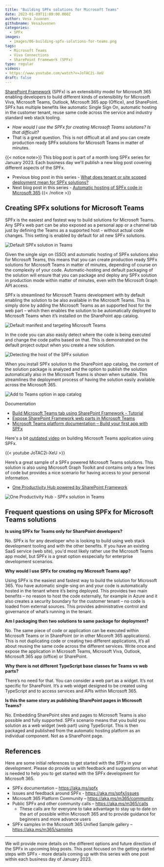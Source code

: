 ```yaml
---
title: "Building SPFx solutions for Microsoft Teams"
date: 2023-01-09T11:00:00.000Z
author: Vesa Juvonen
githubname: VesaJuvonen
categories:
  - SPFx
images:
  - images/06-building-spfx-solutions-for-teams.png
tags:
  - Microsoft Teams
  - Viva Connections
  - SharePoint Framework (SPFx)
type: regular
videos:
- https://www.youtube.com/watch?v=JoTAC2i-XeU
draft: false
---
```


[SharePoint Framework](https://aka.ms/spfx) (SPFx) is an extensibility model for Microsoft 365 enabling developers to build different kinds of extensibility for Microsoft Viva, Microsoft Teams, Outlook, Microsoft 365 app (Office), and SharePoint. SPFx has multiple benefits like automatic Single Sign On, automatic hosting in the customer tenant, reuse same code across the service and industry standard web stack tooling.

-	*How would I use the SPFx for creating Microsoft Teams solutions? Is that difficult?*
-	That is a great question. This is not difficult at all and you can create production ready SPFx solutions for Microsoft Teams in matter of minutes.

{{< notice note>}}
This blog post is part of a month long SPFx series for January 2023. Each business day we'll publish a new blog post covering different aspects of the SPFx.

* Previous blog post in this series - [What does tenant or site scoped deployment mean for SPFx solutions?](https://pnp.github.io/blog/post/spfx-05-tenant-or-site-scoped-spfx-solutions/)
* Next blog post in this series - [Automatic hosting of SPFx code in Microsoft 365](https://pnp.github.io/blog/post/spfx-07-automatic-hosting-spfx-solutions/)
{{< /notice >}}


## Creating SPFx solutions for Microsoft Teams

SPFx is the easiest and fastest way to build solutions for Microsoft Teams. Any SPFx web part can be also exposed as a personal app or a channel tab just by defining the Teams as a supported host - without actual code changes. This setting is enabled by default for all new SPFx solutions.

![Default SPFx solution in Teams](images/spfx-in-teams.png)

Given the single sign on (SSO) and automatic hosting of SPFx solutions also for Microsoft Teams, this means that you can create production ready SPFx solutions for Microsoft Teams in matter of minutes, depending of course on the complexity of your code. Automatic-hosting and default packaging of the solution will ensure that you can package and deploy any SPFx solution in production mode within matter of minutes, even with the Microsoft Graph API access.

SPFx is streamlined for Microsoft Teams development with by default enabling the solution to be also available in the Microsoft Teams. This is simply done by adding the Microsoft Teams as an supported host for the web part – which then enables the solution to be automatically deployed to Microsoft Teams when it’s installed on the SharePoint app catalog.

![Default manifest and targeting Microsoft Teams](images/webpart-manifest.png)

In the code you can also easily detect where the code is being executed and change the code paths based on that. This is demonstrated on the default project output when you create a new solution.

![Detecting the host of the SPFx solution](images/detect-current-host.png)

When you install SPFx solution to the SharePoint app catalog, the content of the solution package is analyzed and the option to publish the solution automatically also in the Microsoft Teams is shown when suitable. This streamlines the deployment process of having the solution easily available across the Microsoft 365.

![Add to Teams option in app catalog](images/deploy-to-teams.png)

Documentation

-	[Build Microsoft Teams tab using SharePoint Framework - Tutorial](https://learn.microsoft.com/sharepoint/dev/spfx/web-parts/get-started/using-web-part-as-ms-teams-tab)
-	[Expose SharePoint Framework web parts in Microsoft Teams](https://learn.microsoft.com/sharepoint/dev/spfx/build-for-teams-expose-webparts-teams)
-	[Microsoft Teams platform documentation – Build your first app with SPFx](https://learn.microsoft.com/microsoftteams/platform/sbs-gs-spfx?tabs=vscode%2Cviscode)

Here's a bit [outdated video](https://www.youtube.com/watch?v=JoTAC2i-XeU) on building Microsoft Teams application using SPFx.

{{< youtube JoTAC2i-XeU >}}

Here’s a great sample of a SPFx powered Microsoft Teams solutions. This solution is also using Microsoft Graph Toolkit and contains only a few lines of code but provides a nice scenario for having access to your personal information.

-	[One Productivity Hub powered by SharePoint Framework](https://github.com/pnp/spfx-reference-scenarios/tree/main/samples/spfx-productivity-dashboard)

![One Productivity Hub - SPFx solution in Teams](images/productivity-hub.png)

## Frequent questions on using SPFx for Microsoft Teams solutions

**Is using SPFx for Teams only for SharePoint developers?**

No. SPFx is for any developer who is looking to build using web stack development tooling and with the other benefits. If you have an existing SaaS service (web site), you'd most likely rather use the Microsoft Teams app model, but SPFx is a great option esspecially for enterprise development scenarios.

**Why would I use SPFx for creating my Microsoft Teams app?**

Using SPFx is the easiest and fastest way to build the solution for Microsoft 365. You have automatic single-sing on and your code is automatically hosted in the tenant where it’s being deployed. This provides two main benefits – no reason to host the code externally, for example in Azure and it also creates a security boundary for the customer tenant – no code is loaded from external sources. This provides administrative control and governance of what’s running in the tenant.

**Am I packaging then two solutions to same package for deployment?**

No. The same piece of code or application can be executed within Microsoft Teams or in SharePoint (or in other Micoroft 365 applications). This is not duplicating code or creating two different applications, it’s all about reusing the same code across the different services. Write once and expose the application in Microsoft Teams, Microsoft Viva, Outlook, Microsoft 365 app (office) or SharePoint.

**Why there is not different TypeScript base classes for Teams vs web parts?**

There’s no need for that. You can consider a web part as a widget. It’s not specific for SharePoint. It’s a web widget designed to be created using TypeScript and to access services and APIs within Microsoft 365.

**Is this the same story as publishing SharePoint pages in Microsoft Teams?**

No. Embedding SharePoint sites and pages to Microsoft Teams is also possible and fully supported. SPFx scenario means that you build you solution as a web widget (web part) using TypeScript. This is then packaged and published from the automatic hosting platform as an individual component. Not as a SharePoint page.

## References

Here are some initial references to get started with the SPFx in your development. Please do provide us with feedback and suggestions on what is needed to help you to get started with the SPFx development for Microsoft 365.

-	SPFx documentation – https://aka.ms/spfx
-	Issues and feedback around SPFx - https://aka.ms/spfx/issues
-	Microsoft 365 Platform Community – https://aka.ms/m365/community
-	Public SPFx and other community calls – https://aka.ms/m365/calls
    - These calls are for everyone to take advantage to stay up to date on the art of possible within Microsoft 365 and to provide guidance for beginners and more advance users
-	SPFx samples in the Microsoft 365 Unified Sample gallery – https://aka.ms/m365/samples

- - -

We will provide more details on the different options and future direction of the SPFx in upcoming blog posts. This post focused on the getting started steps with SPFx - more details coming up with this series with one post within each business day of January 2023.
